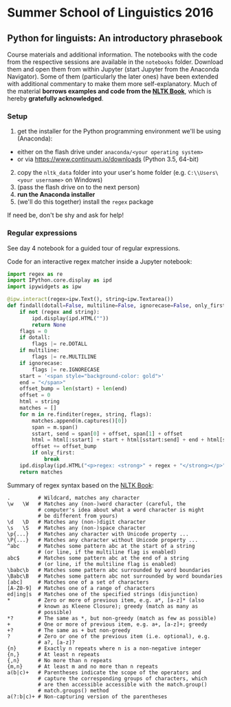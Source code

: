 Summer School of Linguistics 2016
=================================

Python for linguists: An introductory phrasebook
------------------------------------------------

Course materials and additional information. The notebooks with the code from
the respective sessions are available in the `notebooks` folder. Download them
and open them from within Jupyter (start Jupyter from the Anaconda Navigator).
Some of them (particularly the later ones) have been extended with additional
commentary to make them more self-explanatory. Much of the material **borrows
examples and code from the [NLTK Book](http://www.nltk.org/book/)**, which is
hereby **gratefully acknowledged**.

### Setup

1. get the installer for the Python programming environment we'll be using
   (Anaconda):
  - either on the flash drive under `anaconda/<your operating system>`
  - or via <https://www.continuum.io/downloads> (Python 3.5, 64-bit)
2. copy the `nltk_data` folder into your user's home folder (e.g.
   `C:\\Users\<your username>` on Windows)
3. (pass the flash drive on to the next person)
4. **run the Anaconda installer**
5. (we'll do this together) install the `regex` package

If need be, don't be shy and ask for help!

### Regular expressions

See day 4 notebook for a guided tour of regular expressions.

Code for an interactive regex matcher inside a Jupyter notebook:

```python
import regex as re
import IPython.core.display as ipd
import ipywidgets as ipw

@ipw.interact(regex=ipw.Text(), string=ipw.Textarea())
def findall(dotall=False, multiline=False, ignorecase=False, only_first=False, regex="", string=""):
    if not (regex and string):
        ipd.display(ipd.HTML(""))
        return None
    flags = 0
    if dotall:
        flags |= re.DOTALL
    if multiline:
        flags |= re.MULTILINE
    if ignorecase:
        flags |= re.IGNORECASE
    start = '<span style="background-color: gold">'
    end = "</span>"
    offset_bump = len(start) + len(end)
    offset = 0
    html = string
    matches = []
    for m in re.finditer(regex, string, flags):
        matches.append(m.captures()[0])
        span = m.span()
        sstart, send = span[0] + offset, span[1] + offset
        html = html[:sstart] + start + html[sstart:send] + end + html[send:]
        offset += offset_bump
        if only_first:
            break
    ipd.display(ipd.HTML("<p>regex: <strong>" + regex + "</strong></p>" + "<pre>" + html + "</pre"))
    return matches
```

Summary of regex syntax based on the [NLTK Book](http://www.nltk.org/book/ch03.html):

```
.         # Wildcard, matches any character
\w   \W   # Matches any (non-)word character (careful, the
          # computer's idea about what a word character is might
          # be different from yours)
\d   \D   # Matches any (non-)digit character
\s   \S   # Matches any (non-)space character
\p{...}   # Matches any character with Unicode property ...
\P{...}   # Matches any character without Unicode property ...
^abc      # Matches some pattern abc at the start of a string
          # (or line, if the multiline flag is enabled)
abc$      # Matches some pattern abc at the end of a string
          # (or line, if the multiline flag is enabled)
\babc\b   # Matches some pattern abc surrounded by word boundaries
\Babc\B   # Matches some pattern abc not surrounded by word boundaries
[abc]     # Matches one of a set of characters
[A-Z0-9]  # Matches one of a range of characters
ed|ing|s  # Matches one of the specified strings (disjunction)
*         # Zero or more of previous item, e.g. a*, [a-z]* (also
          # known as Kleene Closure); greedy (match as many as
          # possible)
*?        # The same as *, but non-greedy (match as few as possible)
+         # One or more of previous item, e.g. a+, [a-z]+; greedy
+?        # The same as + but non-greedy
?         # Zero or one of the previous item (i.e. optional), e.g.
          # a?, [a-z]?
{n}       # Exactly n repeats where n is a non-negative integer
{n,}      # At least n repeats
{,n}      # No more than n repeats
{m,n}     # At least m and no more than n repeats
a(b|c)+   # Parentheses indicate the scope of the operators and
          # capture the corresponding groups of characters, which
          # are then accessible accessible with the match.group()
          # match.groups() method
a(?:b|c)+ # Non-capturing version of the parentheses
```
